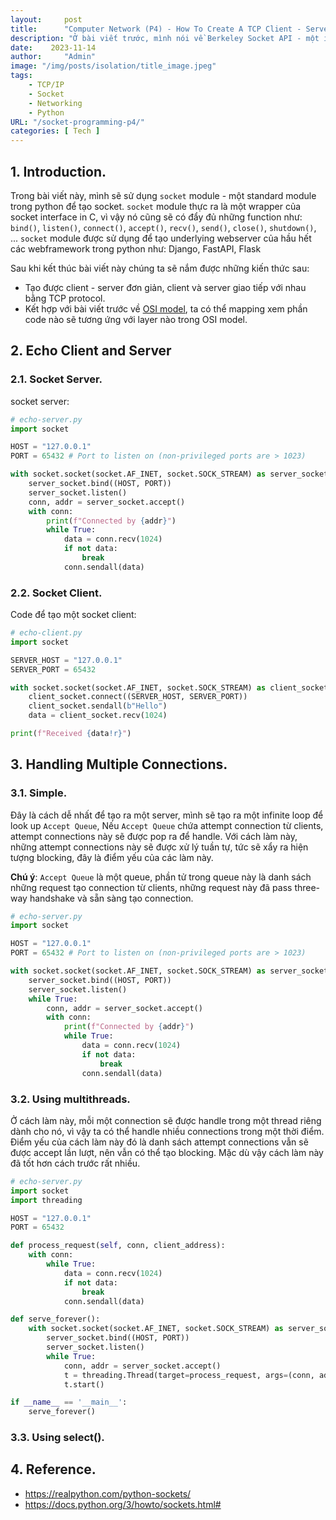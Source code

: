 ```yaml
---
layout:     post
title:      "Computer Network (P4) - How To Create A TCP Client - Server in Python"
description: "Ở bài viết trước, mình nói về Berkeley Socket API - một interface giúp developer có thể dễ dàng để tạo ra một network connection mà không cần quan tâm đến OS đang sử dụng là gì, điều mà rất khó để làm được trước sự ra đời của socket. Trong bài viết này mình sẽ viết một Client - Server bằng Python để mô tả Berkeley Socket API"
date:    2023-11-14
author:     "Admin"
image: "/img/posts/isolation/title_image.jpeg"
tags:
    - TCP/IP
    - Socket
    - Networking
    - Python
URL: "/socket-programming-p4/"
categories: [ Tech ]
---
```


## 1. Introduction.
Trong bài viết này, mình sẽ sử dụng `socket` module - một standard module trong python để tạo socket. `socket` module thực ra là một wrapper của socket interface in C, vì vậy nó cũng sẽ có đẩy đủ những function như: `bind()`, `listen()`, `connect()`, `accept()`, `recv()`, `send()`, `close()`, `shutdown()`, ... `socket` module được sử dụng để tạo underlying webserver của hầu hết các webframework trong python như: Django, FastAPI, Flask

Sau khi kết thúc bài viết này chúng ta sẽ nắm được những kiến thức sau:
- Tạo được client - server đơn giản, client và server giao tiếp với nhau bằng TCP protocol.
- Kết hợp với bài viết trước về [OSI model](https://nhatthanh020996.github.io/socket-programing-p3/), ta có thể mapping xem phần code nào sẽ tương ứng với layer nào trong OSI model.

## 2. Echo Client and Server
### 2.1. Socket Server.
socket server:
```python
# echo-server.py
import socket

HOST = "127.0.0.1"
PORT = 65432 # Port to listen on (non-privileged ports are > 1023)

with socket.socket(socket.AF_INET, socket.SOCK_STREAM) as server_socket:
    server_socket.bind((HOST, PORT))
    server_socket.listen()
    conn, addr = server_socket.accept()
    with conn:
        print(f"Connected by {addr}")
        while True:
            data = conn.recv(1024)
            if not data:
                break
            conn.sendall(data)
```

### 2.2. Socket Client.
Code để tạo một socket client:
```python
# echo-client.py
import socket

SERVER_HOST = "127.0.0.1"
SERVER_PORT = 65432

with socket.socket(socket.AF_INET, socket.SOCK_STREAM) as client_socket:
    client_socket.connect((SERVER_HOST, SERVER_PORT))
    client_socket.sendall(b"Hello")
    data = client_socket.recv(1024)

print(f"Received {data!r}")
```


## 3. Handling Multiple Connections.

### 3.1. Simple.
Đây là cách dễ nhất để tạo ra một server, mình sẽ tạo ra một infinite loop để look up `Accept Queue`, Nếu `Accept Queue` chứa attempt connection từ clients, attempt connections này sẽ được pop ra để handle. Với cách làm này, những attempt connections này sẽ được xử lý tuần tự, tức sẽ xẩy ra hiện tượng blocking, đây là điểm yếu của các làm này.

**Chú ý**: `Accept Queue` là một queue, phần tử trong queue này là danh sách những request tạo connection từ clients, những request này đã pass three-way handshake và sẵn sàng tạo connection.
```python
# echo-server.py
import socket

HOST = "127.0.0.1"
PORT = 65432 # Port to listen on (non-privileged ports are > 1023)

with socket.socket(socket.AF_INET, socket.SOCK_STREAM) as server_socket:
    server_socket.bind((HOST, PORT))
    server_socket.listen()
    while True:
        conn, addr = server_socket.accept()
        with conn:
            print(f"Connected by {addr}")
            while True:
                data = conn.recv(1024)
                if not data:
                    break
                conn.sendall(data)
```

### 3.2. Using multithreads.
Ở cách làm này, mỗi một connection sẽ được handle trong một thread riêng dành cho nó, vì vậy ta có thể handle nhiều connections trong một thời điểm. Điểm yếu của cách làm này đó là danh sách attempt connections vẫn sẽ được accept lần lượt, nên vẫn có thể tạo blocking. Mặc dù vậy cách làm này đã tốt hơn cách trước rất nhiều.
```python
# echo-server.py
import socket
import threading

HOST = "127.0.0.1"
PORT = 65432

def process_request(self, conn, client_address):
	with conn:
		while True:
			data = conn.recv(1024)
			if not data:
				break
			conn.sendall(data)

def serve_forever():
	with socket.socket(socket.AF_INET, socket.SOCK_STREAM) as server_socket:
		server_socket.bind((HOST, PORT))
		server_socket.listen()
		while True:
			conn, addr = server_socket.accept()
			t = threading.Thread(target=process_request, args=(conn, addr, ))
			t.start()

if __name__ == '__main__':
	serve_forever()
```

### 3.3. Using select().

## 4. Reference.
- https://realpython.com/python-sockets/
- https://docs.python.org/3/howto/sockets.html#
